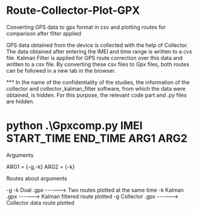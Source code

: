 # Route-Collector-Plot-GPX

  Converting GPS data to gpx format in csv and plotting routes for comparison after filter applied

  GPS data obtained from the device is collected with the help of Collector. The data obtained after entering the IMEI and time range is written to a cvs file. Kalman Filter is applied for GPS route correction over this data and written to a csv file. By converting these csv files to Gpx files, both routes can be followed in a new tab in the browser.

  *** In the name of the confidentiality of the studies, the information of the collector and collector_kalman_filter software, from which the data were  obtained, is hidden. For this purpose, the relevant code part and .py files are hidden.
  
  
# python .\Gpxcomp.py IMEI START_TIME END_TIME ARG1 ARG2

Arguments

ARG1 = {-g,-k}
ARG2 = {-k}

Routes about arguments

-g -k         Dual .gpx   ------> Two routes plotted at the same time
-k            Kalman .gpx   ------> Kalman filtered route plotted
-g            Collector .gpx   ------> Collector data route plotted
